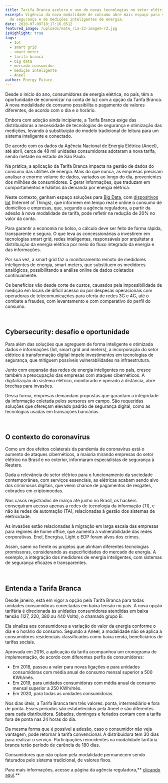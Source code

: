 ```yaml
---
title: Tarifa Branca acelera o uso de novas tecnologias no setor elétrico
excerpt: Vigência da nova modalidade de consumo abre mais espaço para soluções
  de segurança e de medições inteligentes de energia.
date: 2020-07-09T18:17:16.051Z
featured_image: /uploads/mate_ria-33-imagem-r2.jpg
isHighlight: true
tags:
  - Iot
  - smart grid
  - smart meter
  - tarifa branca
  - big data
  - mercado consumidor
  - medição inteligente
  - Aneel
author: Energy Future
---
```

Desde o início do ano, consumidores de energia elétrica, no país, têm a oportunidade de economizar na conta de luz com a opção da Tarifa Branca. A nova modalidade de consumo possibilita o pagamento de valores diferentes, de acordo com o dia e o horário.

Embora com adoção ainda incipiente, a Tarifa Branca exige das distribuidoras a necessidade de tecnologias de segurança e otimização das medições, levando à substituição do modelo tradicional de leitura para um sistema inteligente e conectado.

De acordo com os dados da Agência Nacional de Energia Elétrica (Aneel), até abril, cerca de 48 mil unidades consumidoras adotaram a nova tarifa, sendo metade no estado de São Paulo.

Na prática, a aplicação da Tarifa Branca impacta na gestão de dados do consumo das utilities de energia. Mais do que nunca, as empresas precisam analisar o enorme volume de dados, variados ao longo do dia, provenientes dos milhões de consumidores. E gerar informações, que traduzam em comportamentos e hábitos da demanda por energia elétrica.

Neste contexto, ganham espaço soluções para [Big Data](https://www.energyfuture.com.br/noticias/crises-potencializam-ainda-mais-uso-de-dados/), com [dispositivos Iot](https://www.energyfuture.com.br/noticias/o-que-voce-sabe-sobre-internet-das-coisas-io-t/) (Internet of Things), que informem em tempo real e online o consumo de domicílios e empresas, que, segundo a agência reguladora, a partir da adesão à nova modalidade de tarifa, pode refletir na redução de 20% no valor da conta.

Para garantir a economia no bolso, o cálculo deve ser feito de forma rápida, transparente e segura. O que leva as concessionárias a investirem em tecnologias smart grid, redes inteligentes, responsáveis por arquitetar a distribuição da energia elétrica por meio do fluxo integrado da energia e das informações.

Por sua vez, a smart grid faz o monitoramento remoto de medidores inteligentes de energia, smart meters, que substituem os medidores analógicos, possibilitando a análise online de dados coletados continuamente.

Os benefícios vão desde corte de custos, causados pela impossibilidade de medição em locais de difícil acesso ou por despesas operacionais com operadoras de telecomunicações para oferta de redes 3G e 4G, até o combate a fraudes, com levantamento e com comparativo do perfil do consumo.

<br>

## Cybersecurity: desafio e oportunidade

Para além das soluções que agreguem de forma inteligente e otimizada dados e informações (Iot, smart grid and meters), a incorporação do setor elétrico à transformação digital impele investimentos em tecnologias de segurança, que mitiguem possíveis vulnerabilidades na infraestrutura.

Junto com expansão das redes de energia inteligentes no país, cresce também a preocupação das empresas com ataques cibernéticos. A digitalização do sistema elétrico, monitorado e operado à distância, abre brechas para invasões.

Dessa forma, empresas demandam propostas que garantam a integridade da informação coletada pelos sensores em campo. São requeridas soluções que ofereçam elevado padrão de segurança digital, como as tecnologias usadas em transações bancárias.

<bR>

## O contexto do coronavírus

Como um dos efeitos colaterais da pandemia de coronavírus está o aumento de ataques cibernéticos, a maioria mirando empresas do setor elétrico no Brasil e no exterior, informaram especialistas de segurança à Reuters.

Dada a relevância do setor elétrico para o funcionamento da sociedade contemporânea, com serviços essenciais, as elétricas acabam sendo alvo dos criminosos digitais, que veem chance de pagamentos de resgates, cobrados em criptomoedas.

Nos casos registrados de março até junho no Brasil, os hackers conseguiram acesso apenas a redes de tecnologia da informação (TI), e não às redes de automação (TA), relacionadas à gestão dos sistemas de eletricidade.

As invasões estão relacionadas à migração em larga escala das empresas para regimes de home office, que aumenta a vulnerabilidade das redes corporativas. Enel, Energisa, Light e EDP foram alvos dos crimes.

Assim, saem na frente os projetos que alinham diferentes tecnologias promissoras, considerando as especificidades do mercado de energia. A exemplo, a integração dos medidores de energia inteligentes, com sistemas de segurança eficazes e transparentes.

<br>

## Entenda a Tarifa Branca

Desde janeiro, está em vigor a opção pela Tarifa Branca para todas unidades consumidoras conectadas em baixa tensão no país. A nova opção tarifária é direcionada às unidades consumidoras atendidas em baixa tensão (127, 220, 380 ou 440 Volts), o chamado grupo B.

Ela sinaliza aos consumidores a variação do valor da energia conforme o dia e o horário do consumo. Segundo a Aneel, a modalidade não se aplica a consumidores residenciais classificados como baixa renda, beneficiários de tarifas sociais.

Aprovada em 2016, a aplicação da tarifa acompanhou um cronograma de implementação, de acordo com diferentes perfis de consumidores:

* Em 2018, passou a valer para novas ligações e para unidades consumidoras com média anual de consumo mensal superior a 500 KWh/mês.
* Em 2019, para unidades consumidoras com média anual de consumo mensal superior a 250 KWh/mês.
* Em 2020, para todas as unidades consumidoras.

Nos dias úteis, a Tarifa Branca tem três valores: ponta, intermediário e fora de ponta. Esses períodos são estabelecidos pela Aneel e são diferentes para cada distribuidora. Sábados, domingos e feriados contam com a tarifa fora de ponta nas 24 horas do dia.

Da mesma forma que é possível a adesão, caso o consumidor não veja vantagem, pode retornar à tarifa convencional. A distribuidora tem 30 dias para realizar o serviço. Participações reincidentes na modalidade tarifária branca terão período de carência de 180 dias.

Consumidores que não optam pela modalidade permanecem sendo faturados pelo sistema tradicional, de valores fixos.

Para mais informações, acesse a página da agência reguladora,** [clicando aqui](https://www.aneel.gov.br/tarifa-branca).**